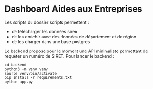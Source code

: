 # Dashboard Aides aux Entreprises

Les scripts du dossier scripts permettent :
- de télécharger les données siren
- de les enrichir avec des données de département et de région
- de les charger dans une base postgres

Le backend propose pour le moment une API minimaliste permettant de requêter un numéro de SIRET.
Pour lancer le backend :
```
cd backend
python3 -m venv venv
source venv/bin/activate
pip install -r requirements.txt
python app.py
```

